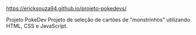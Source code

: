 https://ericksouza94.github.io/projeto-pokedevs/

Projeto PokeDev 
Projeto de seleção de cartões de "monstrinhos" utilizando HTML, CSS e JavaScript.
